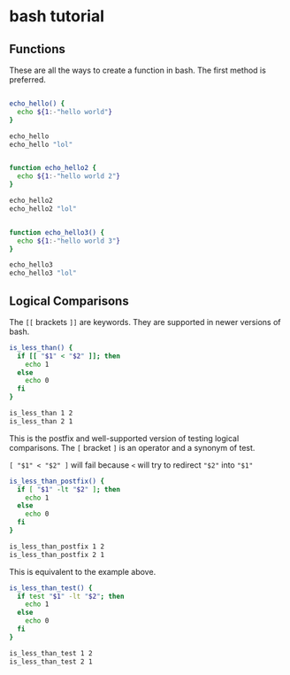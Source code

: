# bash tutorial


## Functions

These are all the ways to create a function in bash. The first method is preferred.

```sh

echo_hello() {
  echo ${1:-"hello world"}
}

echo_hello
echo_hello "lol"


function echo_hello2 {
  echo ${1:-"hello world 2"}
}

echo_hello2
echo_hello2 "lol"


function echo_hello3() {
  echo ${1:-"hello world 3"}
}

echo_hello3
echo_hello3 "lol"

```

## Logical Comparisons

The `[[` brackets `]]` are keywords. They are supported in newer versions of bash.

```sh
is_less_than() {
  if [[ "$1" < "$2" ]]; then
    echo 1
  else
    echo 0
  fi
}

is_less_than 1 2
is_less_than 2 1
```

This is the postfix and well-supported version of testing logical comparisons.
The `[` bracket `]` is an operator and a synonym of test.

`[ "$1" < "$2" ]` will fail because `<` will try to redirect `"$2"` into `"$1"`

```sh
is_less_than_postfix() {
  if [ "$1" -lt "$2" ]; then
    echo 1
  else
    echo 0
  fi
}

is_less_than_postfix 1 2
is_less_than_postfix 2 1
```

This is equivalent to the example above.
```sh
is_less_than_test() {
  if test "$1" -lt "$2"; then
    echo 1
  else
    echo 0
  fi
}

is_less_than_test 1 2
is_less_than_test 2 1
```
